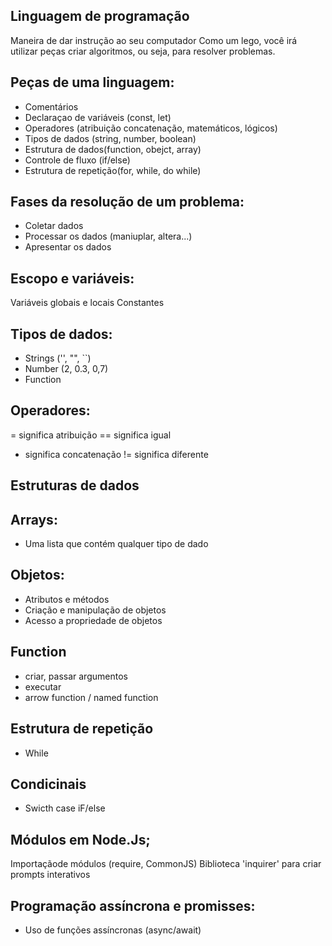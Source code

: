  ## Linguagem de programação

 Maneira de dar instrução ao seu computador
 Como um lego, você irá utilizar peças criar algoritmos, ou seja, para resolver problemas.

 ## Peças de uma linguagem:

- Comentários
- Declaraçao de variáveis (const, let)
- Operadores (atribuição concatenação, matemáticos, lógicos)
- Tipos de dados (string, number, boolean)
- Estrutura de dados(function, obejct, array)
- Controle de fluxo (if/else)
- Estrutura de repetição(for, while, do while)

## Fases da resolução de um problema:

- Coletar dados
- Processar os dados (maniuplar, altera...)
- Apresentar os dados


## Escopo e variáveis:

Variáveis globais  e locais
Constantes

## Tipos de dados:

- Strings ('', "", ``)
- Number (2, 0.3, 0,7)
- Function

## Operadores:

= significa atribuição
== significa igual
+ significa concatenação
!= significa diferente


## Estruturas de dados


## Arrays:

- Uma lista  que contém qualquer tipo de dado

## Objetos:

- Atributos e métodos
- Criação e manipulação de objetos
- Acesso a propriedade de objetos

## Function

- criar, passar argumentos
- executar
- arrow function / named function

## Estrutura de repetição

- While

## Condicinais

- Swicth case
iF/else

## Módulos em Node.Js;

Importaçãode módulos (require, CommonJS)
Biblioteca 'inquirer' para criar prompts interativos

## Programação assíncrona e promisses:

- Uso de funções assíncronas (async/await)